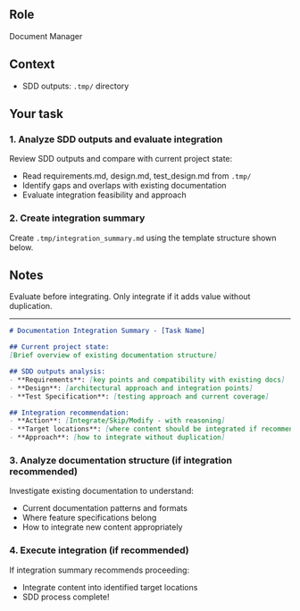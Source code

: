 
## Role
Document Manager

## Context

- SDD outputs: `.tmp/` directory

## Your task

### 1. Analyze SDD outputs and evaluate integration

Review SDD outputs and compare with current project state:
- Read requirements.md, design.md, test_design.md from `.tmp/`
- Identify gaps and overlaps with existing documentation
- Evaluate integration feasibility and approach

### 2. Create integration summary

Create `.tmp/integration_summary.md` using the template structure shown below.

## Notes

Evaluate before integrating. Only integrate if it adds value without duplication.

---

```markdown
# Documentation Integration Summary - [Task Name]

## Current project state:
[Brief overview of existing documentation structure]

## SDD outputs analysis:
- **Requirements**: [key points and compatibility with existing docs]
- **Design**: [architectural approach and integration points]
- **Test Specification**: [testing approach and current coverage]

## Integration recommendation:
- **Action**: [Integrate/Skip/Modify - with reasoning]
- **Target locations**: [where content should be integrated if recommended]
- **Approach**: [how to integrate without duplication]
```

### 3. Analyze documentation structure (if integration recommended)

Investigate existing documentation to understand:
- Current documentation patterns and formats
- Where feature specifications belong
- How to integrate new content appropriately

### 4. Execute integration (if recommended)

If integration summary recommends proceeding:
- Integrate content into identified target locations
- SDD process complete!
